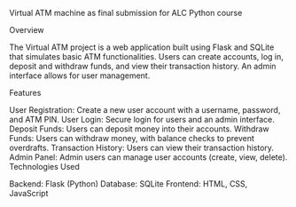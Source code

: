 Virtual ATM machine as final submission for ALC Python course

Overview

The Virtual ATM project is a web application built using Flask and SQLite that simulates basic ATM functionalities. Users can create accounts, log in, deposit and withdraw funds, and view their transaction history. An admin interface allows for user management.

Features

User Registration: Create a new user account with a username, password, and ATM PIN.
User Login: Secure login for users and an admin interface.
Deposit Funds: Users can deposit money into their accounts.
Withdraw Funds: Users can withdraw money, with balance checks to prevent overdrafts.
Transaction History: Users can view their transaction history.
Admin Panel: Admin users can manage user accounts (create, view, delete).
Technologies Used

Backend: Flask (Python)
Database: SQLite
Frontend: HTML, CSS, JavaScript
